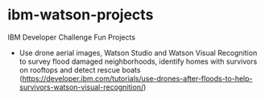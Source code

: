 # ibm-watson-projects
IBM Developer Challenge Fun Projects
- Use drone aerial images, Watson Studio and Watson Visual Recognition to survey flood damaged neighborhoods, identify homes with survivors on rooftops and detect rescue boats (https://developer.ibm.com/tutorials/use-drones-after-floods-to-help-survivors-watson-visual-recognition/)
